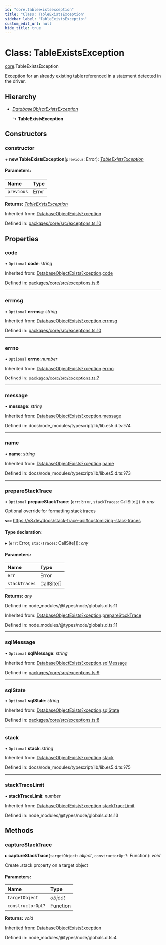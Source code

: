 ```yaml
---
id: "core.tableexistsexception"
title: "Class: TableExistsException"
sidebar_label: "TableExistsException"
custom_edit_url: null
hide_title: true
---
```


# Class: TableExistsException

[core](../modules/core.md).TableExistsException

Exception for an already existing table referenced in a statement detected in the driver.

## Hierarchy

* [*DatabaseObjectExistsException*](core.databaseobjectexistsexception.md)

  ↳ **TableExistsException**

## Constructors

### constructor

\+ **new TableExistsException**(`previous`: Error): [*TableExistsException*](core.tableexistsexception.md)

#### Parameters:

Name | Type |
:------ | :------ |
`previous` | Error |

**Returns:** [*TableExistsException*](core.tableexistsexception.md)

Inherited from: [DatabaseObjectExistsException](core.databaseobjectexistsexception.md)

Defined in: [packages/core/src/exceptions.ts:10](https://github.com/mikro-orm/mikro-orm/blob/bcf1a0899b/packages/core/src/exceptions.ts#L10)

## Properties

### code

• `Optional` **code**: *string*

Inherited from: [DatabaseObjectExistsException](core.databaseobjectexistsexception.md).[code](core.databaseobjectexistsexception.md#code)

Defined in: [packages/core/src/exceptions.ts:6](https://github.com/mikro-orm/mikro-orm/blob/bcf1a0899b/packages/core/src/exceptions.ts#L6)

___

### errmsg

• `Optional` **errmsg**: *string*

Inherited from: [DatabaseObjectExistsException](core.databaseobjectexistsexception.md).[errmsg](core.databaseobjectexistsexception.md#errmsg)

Defined in: [packages/core/src/exceptions.ts:10](https://github.com/mikro-orm/mikro-orm/blob/bcf1a0899b/packages/core/src/exceptions.ts#L10)

___

### errno

• `Optional` **errno**: *number*

Inherited from: [DatabaseObjectExistsException](core.databaseobjectexistsexception.md).[errno](core.databaseobjectexistsexception.md#errno)

Defined in: [packages/core/src/exceptions.ts:7](https://github.com/mikro-orm/mikro-orm/blob/bcf1a0899b/packages/core/src/exceptions.ts#L7)

___

### message

• **message**: *string*

Inherited from: [DatabaseObjectExistsException](core.databaseobjectexistsexception.md).[message](core.databaseobjectexistsexception.md#message)

Defined in: docs/node_modules/typescript/lib/lib.es5.d.ts:974

___

### name

• **name**: *string*

Inherited from: [DatabaseObjectExistsException](core.databaseobjectexistsexception.md).[name](core.databaseobjectexistsexception.md#name)

Defined in: docs/node_modules/typescript/lib/lib.es5.d.ts:973

___

### prepareStackTrace

• `Optional` **prepareStackTrace**: (`err`: Error, `stackTraces`: CallSite[]) => *any*

Optional override for formatting stack traces

**`see`** https://v8.dev/docs/stack-trace-api#customizing-stack-traces

#### Type declaration:

▸ (`err`: Error, `stackTraces`: CallSite[]): *any*

#### Parameters:

Name | Type |
:------ | :------ |
`err` | Error |
`stackTraces` | CallSite[] |

**Returns:** *any*

Defined in: node_modules/@types/node/globals.d.ts:11

Inherited from: [DatabaseObjectExistsException](core.databaseobjectexistsexception.md).[prepareStackTrace](core.databaseobjectexistsexception.md#preparestacktrace)

Defined in: node_modules/@types/node/globals.d.ts:11

___

### sqlMessage

• `Optional` **sqlMessage**: *string*

Inherited from: [DatabaseObjectExistsException](core.databaseobjectexistsexception.md).[sqlMessage](core.databaseobjectexistsexception.md#sqlmessage)

Defined in: [packages/core/src/exceptions.ts:9](https://github.com/mikro-orm/mikro-orm/blob/bcf1a0899b/packages/core/src/exceptions.ts#L9)

___

### sqlState

• `Optional` **sqlState**: *string*

Inherited from: [DatabaseObjectExistsException](core.databaseobjectexistsexception.md).[sqlState](core.databaseobjectexistsexception.md#sqlstate)

Defined in: [packages/core/src/exceptions.ts:8](https://github.com/mikro-orm/mikro-orm/blob/bcf1a0899b/packages/core/src/exceptions.ts#L8)

___

### stack

• `Optional` **stack**: *string*

Inherited from: [DatabaseObjectExistsException](core.databaseobjectexistsexception.md).[stack](core.databaseobjectexistsexception.md#stack)

Defined in: docs/node_modules/typescript/lib/lib.es5.d.ts:975

___

### stackTraceLimit

• **stackTraceLimit**: *number*

Inherited from: [DatabaseObjectExistsException](core.databaseobjectexistsexception.md).[stackTraceLimit](core.databaseobjectexistsexception.md#stacktracelimit)

Defined in: node_modules/@types/node/globals.d.ts:13

## Methods

### captureStackTrace

▸ **captureStackTrace**(`targetObject`: *object*, `constructorOpt?`: Function): *void*

Create .stack property on a target object

#### Parameters:

Name | Type |
:------ | :------ |
`targetObject` | *object* |
`constructorOpt?` | Function |

**Returns:** *void*

Inherited from: [DatabaseObjectExistsException](core.databaseobjectexistsexception.md)

Defined in: node_modules/@types/node/globals.d.ts:4
